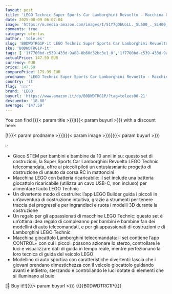 ```yaml
---
layout: post
title: 'LEGO Technic Super Sports Car Lamborghini Revuelto - Macchina Giocattolo - Modello di Auto Telecomandata con Luci  Sterzo e Batteria Ricaricabile - Regalo per Bambini da 10 Anni in su - 42214'
date: 2025-08-09 06:07:04
image: 'https://m.media-amazon.com/images/I/51Y7gDbUoLL._SL500_._SL400_.jpg'
comments: true
category: ofertas
author: 'tole.es'
slug: 'B0DWDTRG1P-it LEGO Technic Super Sports Car Lamborghini Revuelto -...'
sku: 'B0DWDTRG1P-it'
tags: [ '1f7700bd-c539-433d-9a88-8b60d32bc3e1_0','1f7700bd-c539-433d-9a88-8b60d32bc3e1_8301','Arborist Merchandising Root','Costruzioni','Giochi e giocattoli','Self Service','Set di costruzioni giocattolo','Special Features Stores','Top brands in Toys','lego','🇮🇹', ]
actualPrice: 147.59 EUR
currency: EUR
price: 147.59
comparePrice: 179.99 EUR
prodname: 'LEGO Technic Super Sports Car Lamborghini Revuelto - Macchina Giocattolo - Modello di Auto Telecomandata con Luci  Sterzo e Batteria Ricaricabile - Regalo per Bambini da 10 Anni in su - 42214'
country: 'it'
flag: '🇮🇹'
brand: 'LEGO'
buyurl: 'https://www.amazon.it/dp/B0DWDTRG1P/?tag=tolees00-21'
descuento: '18.00'
average: '147.59'
---
```


You can find [{{< param title >}}]({{< param buyurl >}}) with a discount here:

[![{{< param prodname >}}]({{< param image >}})]({{< param buyurl >}})

ℹ️:

- Gioco STEM per bambini e bambine da 10 anni in su: questo set di costruzioni, la Super Sports Car Lamborghini Revuelto LEGO Technic telecomandata, offre ai piccoli piloti un entusiasmante progetto di costruzione di unauto da corsa RC in mattoncini
- Macchina LEGO con batteria ricaricabile: il set include una batteria giocattolo ricaricabile (utilizza un cavo USB-C, non incluso) per alimentare l’auto LEGO Technic
- Un divertente modo di costruire: l’app LEGO Builder guida i piccoli in un’avventura di costruzione intuitiva, grazie a strumenti per tenere traccia dei progressi e per ingrandisci e ruota i modelli 3D durante la costruzione
- Un regalo per gli appassionati di macchine LEGO Technic: questo set è un’ottima idea regalo di compleanno per bambini e bambine fan dei modellini di auto telecomandati, e per gli appassionati di costruzioni e di Lamborghini LEGO Technic
- Macchina giocattolo Lamborghini telecomandata: il set contiene l’app CONTROL+ con cui i piccoli possono azionare lo sterzo, controllare le luci e visualizzare dati di guida in tempo reale, mentre perfezionano la loro tecnica di guida del veicolo LEGO
- Modellino di auto sportiva con caratteristiche divertenti: lascia che i giovani prendano dimestichezza con il veicolo giocattolo guidando avanti e indietro, sterzando e controllando le luci dotate di elementi che si illuminano al buio

[🛒 Buy it!!]({{< param buyurl >}})
{{<world>}}B0DWDTRG1P{{</world>}}
